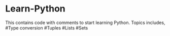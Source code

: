 # Learn-Python
This contains code with comments to start learning Python.
Topics includes,
#Type conversion
#Tuples
#Lists
#Sets
